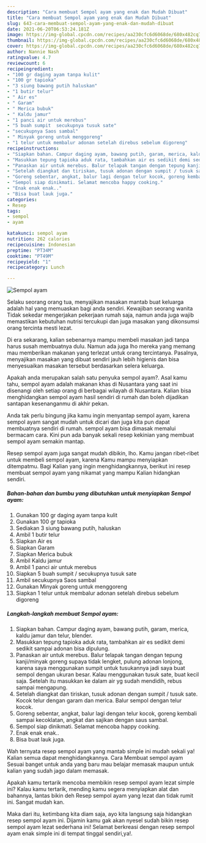 ```yaml
---
description: "Cara membuat Sempol ayam yang enak dan Mudah Dibuat"
title: "Cara membuat Sempol ayam yang enak dan Mudah Dibuat"
slug: 643-cara-membuat-sempol-ayam-yang-enak-dan-mudah-dibuat
date: 2021-06-20T06:53:24.181Z
image: https://img-global.cpcdn.com/recipes/aa230cfc6d6068de/680x482cq70/sempol-ayam-foto-resep-utama.jpg
thumbnail: https://img-global.cpcdn.com/recipes/aa230cfc6d6068de/680x482cq70/sempol-ayam-foto-resep-utama.jpg
cover: https://img-global.cpcdn.com/recipes/aa230cfc6d6068de/680x482cq70/sempol-ayam-foto-resep-utama.jpg
author: Nannie Nash
ratingvalue: 4.7
reviewcount: 6
recipeingredient:
- "100 gr daging ayam tanpa kulit"
- "100 gr tapioka"
- "3 siung bawang putih haluskan"
- "1 butir telur"
- " Air es"
- " Garam"
- " Merica bubuk"
- " Kaldu jamur"
- "1 panci air untuk merebus"
- "5 buah sumpit  secukupnya tusuk sate"
- "secukupnya Saos sambal"
- " Minyak goreng untuk menggoreng"
- "1 telur untuk membalur adonan setelah direbus sebelum digoreng"
recipeinstructions:
- "Siapkan bahan. Campur daging ayam, bawang putih, garam, merica, kaldu jamur dan telur, blender."
- "Masukkan tepung tapioka aduk rata, tambahkan air es sedikit demi sedikit sampai adonan bisa dipulung."
- "Panaskan air untuk merebus. Balur telapak tangan dengan tepung kanji/minyak goreng supaya tidak lengket, pulung adonan lonjong, karena saya menggunakan sumpit untuk tusukannya jadi saya buat sempol dengan ukuran besar. Kalau menggunakan tusuk sate, buat kecil saja. Setelah itu masukkan ke dalam air yg sudah mendidih, rebus sampai mengapung."
- "Setelah diangkat dan tiriskan, tusuk adonan dengan sumpit / tusuk sate. Kocok telur dengan garam dan merica. Balur sempol dengan telur kocok."
- "Goreng sebentar, angkat, balur lagi dengan telur kocok, goreng kembali sampai kecoklatan, angkat dan sajikan dengan saus sambal."
- "Sempol siap dinikmati. Selamat mencoba happy cooking."
- "Enak enak enak.."
- "Bisa buat lauk juga."
categories:
- Resep
tags:
- sempol
- ayam

katakunci: sempol ayam 
nutrition: 262 calories
recipecuisine: Indonesian
preptime: "PT34M"
cooktime: "PT49M"
recipeyield: "1"
recipecategory: Lunch

---
```



![Sempol ayam](https://img-global.cpcdn.com/recipes/aa230cfc6d6068de/680x482cq70/sempol-ayam-foto-resep-utama.jpg)

Selaku seorang orang tua, menyajikan masakan mantab buat keluarga adalah hal yang memuaskan bagi anda sendiri. Kewajiban seorang  wanita Tidak sekedar mengerjakan pekerjaan rumah saja, namun anda juga wajib memastikan kebutuhan nutrisi tercukupi dan juga masakan yang dikonsumsi orang tercinta mesti lezat.

Di era  sekarang, kalian sebenarnya mampu membeli masakan jadi tanpa harus susah membuatnya dulu. Namun ada juga lho mereka yang memang mau memberikan makanan yang terlezat untuk orang tercintanya. Pasalnya, menyajikan masakan yang dibuat sendiri jauh lebih higienis dan bisa menyesuaikan masakan tersebut berdasarkan selera keluarga. 



Apakah anda merupakan salah satu penyuka sempol ayam?. Asal kamu tahu, sempol ayam adalah makanan khas di Nusantara yang saat ini disenangi oleh setiap orang di berbagai wilayah di Nusantara. Kalian bisa menghidangkan sempol ayam hasil sendiri di rumah dan boleh dijadikan santapan kesenanganmu di akhir pekan.

Anda tak perlu bingung jika kamu ingin menyantap sempol ayam, karena sempol ayam sangat mudah untuk dicari dan juga kita pun dapat membuatnya sendiri di rumah. sempol ayam bisa dimasak memalui bermacam cara. Kini pun ada banyak sekali resep kekinian yang membuat sempol ayam semakin mantap.

Resep sempol ayam juga sangat mudah dibikin, lho. Kamu jangan ribet-ribet untuk membeli sempol ayam, karena Kamu mampu menyiapkan ditempatmu. Bagi Kalian yang ingin menghidangkannya, berikut ini resep membuat sempol ayam yang nikamat yang mampu Kalian hidangkan sendiri.

<!--inarticleads1-->

##### Bahan-bahan dan bumbu yang dibutuhkan untuk menyiapkan Sempol ayam:

1. Gunakan 100 gr daging ayam tanpa kulit
1. Gunakan 100 gr tapioka
1. Sediakan 3 siung bawang putih, haluskan
1. Ambil 1 butir telur
1. Siapkan  Air es
1. Siapkan  Garam
1. Siapkan  Merica bubuk
1. Ambil  Kaldu jamur
1. Ambil 1 panci air untuk merebus
1. Siapkan 5 buah sumpit / secukupnya tusuk sate
1. Ambil secukupnya Saos sambal
1. Gunakan  Minyak goreng untuk menggoreng
1. Siapkan 1 telur untuk membalur adonan setelah direbus sebelum digoreng




<!--inarticleads2-->

##### Langkah-langkah membuat Sempol ayam:

1. Siapkan bahan. Campur daging ayam, bawang putih, garam, merica, kaldu jamur dan telur, blender.
1. Masukkan tepung tapioka aduk rata, tambahkan air es sedikit demi sedikit sampai adonan bisa dipulung.
1. Panaskan air untuk merebus. Balur telapak tangan dengan tepung kanji/minyak goreng supaya tidak lengket, pulung adonan lonjong, karena saya menggunakan sumpit untuk tusukannya jadi saya buat sempol dengan ukuran besar. Kalau menggunakan tusuk sate, buat kecil saja. Setelah itu masukkan ke dalam air yg sudah mendidih, rebus sampai mengapung.
1. Setelah diangkat dan tiriskan, tusuk adonan dengan sumpit / tusuk sate. Kocok telur dengan garam dan merica. Balur sempol dengan telur kocok.
1. Goreng sebentar, angkat, balur lagi dengan telur kocok, goreng kembali sampai kecoklatan, angkat dan sajikan dengan saus sambal.
1. Sempol siap dinikmati. Selamat mencoba happy cooking.
1. Enak enak enak..
1. Bisa buat lauk juga.




Wah ternyata resep sempol ayam yang mantab simple ini mudah sekali ya! Kalian semua dapat menghidangkannya. Cara Membuat sempol ayam Sesuai banget untuk anda yang baru mau belajar memasak maupun untuk kalian yang sudah jago dalam memasak.

Apakah kamu tertarik mencoba membikin resep sempol ayam lezat simple ini? Kalau kamu tertarik, mending kamu segera menyiapkan alat dan bahannya, lantas bikin deh Resep sempol ayam yang lezat dan tidak rumit ini. Sangat mudah kan. 

Maka dari itu, ketimbang kita diam saja, ayo kita langsung saja hidangkan resep sempol ayam ini. Dijamin kamu gak akan nyesel sudah bikin resep sempol ayam lezat sederhana ini! Selamat berkreasi dengan resep sempol ayam enak simple ini di tempat tinggal sendiri,ya!.


